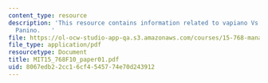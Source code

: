 ```yaml
---
content_type: resource
description: 'This resource contains information related to vapiano Vs Trattoria Il
  Panino.   '
file: https://ol-ocw-studio-app-qa.s3.amazonaws.com/courses/15-768-management-of-services-concepts-design-and-delivery-fall-2010/8067edb22cc16cf4545774e70d243912_MIT15_768F10_paper01.pdf
file_type: application/pdf
resourcetype: Document
title: MIT15_768F10_paper01.pdf
uid: 8067edb2-2cc1-6cf4-5457-74e70d243912
---
```


